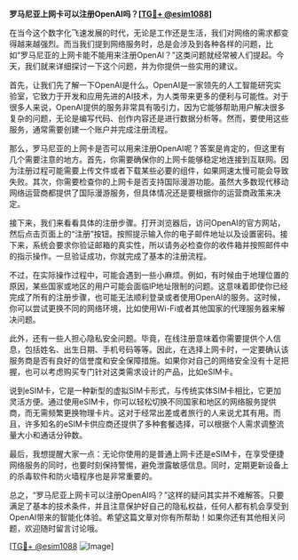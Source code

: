 **罗马尼亚上网卡可以注册OpenAI吗？[[TG💪+ @esim1088](https://t.me/s/esim1088)]**

在当今这个数字化飞速发展的时代，无论是工作还是生活，我们对网络的需求都变得越来越强烈。而当我们提到网络服务时，总是会涉及到各种各样的问题，比如“罗马尼亚的上网卡能不能用来注册OpenAI？”这类问题就经常被人们提起。今天，我们就来详细探讨一下这个问题，并为你提供一些实用的建议。

首先，让我们先了解一下OpenAI是什么。OpenAI是一家领先的人工智能研究实验室，它致力于开发和应用先进的AI技术，为人类带来更多的便利与可能性。对于很多人来说，OpenAI提供的服务非常具有吸引力，因为它能够帮助用户解决很多复杂的问题，无论是编写代码、创作内容还是进行数据分析等。然而，要使用这些服务，通常需要创建一个账户并完成注册流程。

那么，罗马尼亚的上网卡是否可以用来注册OpenAI呢？答案是肯定的，但这里有几个需要注意的地方。首先，你需要确保你的上网卡能够稳定地连接到互联网。因为注册过程可能需要上传文件或者下载某些必要的组件，如果网速太慢可能会导致失败。其次，你需要检查你的上网卡是否支持国际漫游功能。虽然大多数现代移动网络运营商都提供了国际漫游服务，但具体情况还是要根据你的运营商政策来决定。

接下来，我们来看看具体的注册步骤。打开浏览器后，访问OpenAI的官方网站，然后点击页面上的“注册”按钮。按照提示输入你的电子邮件地址以及设置密码。接下来，系统会要求你验证邮箱的真实性，所以请务必检查你的收件箱并按照邮件中的指示操作。一旦验证成功，你就完成了基本的注册流程。

不过，在实际操作过程中，可能会遇到一些小麻烦。例如，有时候由于地理位置的原因，某些国家或地区的用户可能会面临IP地址限制的问题。这意味着即使你已经完成了所有的注册步骤，也可能无法顺利登录或者使用OpenAI的服务。这时候，你可以尝试更换不同的网络环境，比如使用Wi-Fi或者其他国家的代理服务器来解决问题。

此外，还有一些人担心隐私安全问题。毕竟，在线注册意味着你需要提供个人信息，包括姓名、出生日期、手机号码等等。因此，在选择上网卡时，一定要确认该服务商是否有良好的信誉度和安全保障措施。如果你对自己的网络安全没有十足把握，也可以考虑购买专门针对这类需求设计的产品，比如eSIM卡。

说到eSIM卡，它是一种新型的虚拟SIM卡形式，与传统实体SIM卡相比，它更加灵活方便。通过使用eSIM卡，你可以轻松切换不同国家和地区的网络服务提供商，而无需频繁更换物理卡片。这对于经常出差或者旅行的人来说尤其有用。而且，许多知名的eSIM卡供应商还提供了多种套餐选择，可以根据个人需求调整流量大小和通话分钟数。

最后，我想提醒大家一点：无论你使用的是普通上网卡还是eSIM卡，在享受便捷网络服务的同时，也要时刻保持警惕，避免泄露敏感信息。同时，定期更新设备上的杀毒软件和防火墙程序也是非常重要的。

总之，“罗马尼亚上网卡可以注册OpenAI吗？”这样的疑问其实并不难解答。只要满足了基本的技术条件，并且注意保护好自己的隐私权益，任何人都有机会享受到OpenAI带来的智能化体验。希望这篇文章对你有所帮助！如果你还有其他相关问题，欢迎随时留言讨论哦。

[[TG💪+ @esim1088](https://t.me/s/esim1088) ![Image](https://i.postimg.cc/4NQfJmqS/Snipaste-2025-05-13-00-14-12.png)]